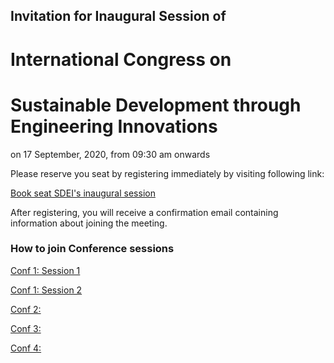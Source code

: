 ## Invitation for Inaugural Session of
# International Congress on
# Sustainable Development through Engineering Innovations
on 17 September, 2020, from 09:30 am onwards

Please reserve you seat by registering immediately by visiting following link:

[Book seat SDEI's inaugural session](https://gndec-ac-in.zoom.us/meeting/register/tZAldOGhpj0pGN0Ki-tL_O3shxHekkKUjji-) 

After registering, you will receive a confirmation email containing information about joining the meeting.

### How to join Conference sessions

[Conf 1: Session 1](https://gndec-ac-in.zoom.us/j/81519632628?pwd=Y054YWRpSU9wWHc4WlB5UkdjYXVPUT09)

[Conf 1: Session 2](https://gndec-ac-in.zoom.us/j/85435977110?pwd=dzE1clZOWEYxMmt2eWFqaHdGdkdjUT09)

[Conf 2:](https://gndec-ac-in.zoom.us/j/87647546764?pwd=OWh3RWhxZ3VDdThrck1pTUczRGg4UT09)

[Conf 3:](https://gndec-ac-in.zoom.us/j/86536455132?pwd=QmdOZ1hxMFR1UTBqUUY0aEszWmpxUT09)

[Conf 4:](https://gndec-ac-in.zoom.us/j/87535581418?pwd=MmFBUXdFbnNMVklxQ1BVUENneTZIUT09)

